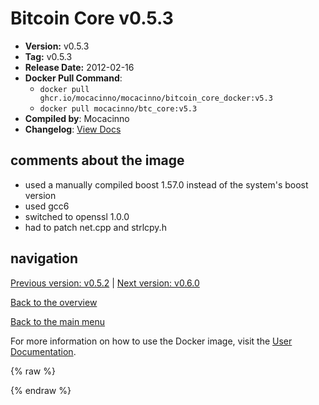 # Bitcoin Core v0.5.3

- **Version:** v0.5.3
- **Tag:** v0.5.3
- **Release Date:** 2012-02-16
- **Docker Pull Command**:
  - `docker pull ghcr.io/mocacinno/mocacinno/bitcoin_core_docker:v5.3`
  - `docker pull mocacinno/btc_core:v5.3`
- **Compiled by**: Mocacinno
- **Changelog**: [View Docs](https://github.com/bitcoin/bitcoin/tree/v0.5.3/doc)

## comments about the image

- used a manually compiled boost 1.57.0 instead of the system's boost version
- used gcc6
- switched to openssl 1.0.0
- had to patch net.cpp and strlcpy.h

## navigation

[Previous version: v0.5.2](./v5.2.md) | [Next version: v0.6.0](./v6.0.md)

[Back to the overview](./Readme.md)

[Back to the main menu](../Readme.md)

For more information on how to use the Docker image, visit the [User Documentation](../userdocs/Readme.md).

<!-- Google tag (gtag.js) -->
{% raw %}
<script async src="https://www.googletagmanager.com/gtag/js?id=G-BPC6NC6FF9"></script>
<script>
  window.dataLayer = window.dataLayer || [];
  function gtag(){dataLayer.push(arguments);}
  gtag('js', new Date());
  gtag('config', 'G-BPC6NC6FF9');
</script>
{% endraw %}

